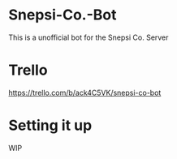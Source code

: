# Snepsi-Co.-Bot
This is a unofficial bot for the Snepsi Co. Server

# Trello
https://trello.com/b/ack4C5VK/snepsi-co-bot

# Setting it up

WIP

